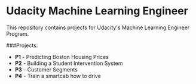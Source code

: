# Udacity Machine Learning Engineer

This repository contains projects for Udacity's Machine Learning Engineer Program.

###Projects:
- **P1** - Predicting Boston Housing Prices
- **P2** - Building a Student Intervention System
- **P3** - Customer Segments
- **P4** - Train a smartcab how to drive

